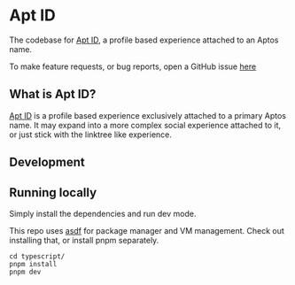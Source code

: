 # Apt ID

The codebase for [Apt ID](https://aptid.xyz), a profile based experience attached to an Aptos name.

To make feature requests, or bug reports, open a GitHub issue [here](https://github.com/aptos-labs/apt-id/issues)

## What is Apt ID?

[Apt ID](https://aptid.xyz) is a profile based experience exclusively attached to a primary Aptos name.  It may expand into a 
more complex social experience attached to it, or just stick with the linktree like experience.

## Development

## Running locally

Simply install the dependencies and run dev mode.

This repo uses [asdf](https://asdf-vm.com/) for package manager and VM management.  Check out installing that, or
install pnpm separately.

```
cd typescript/
pnpm install
pnpm dev
```
